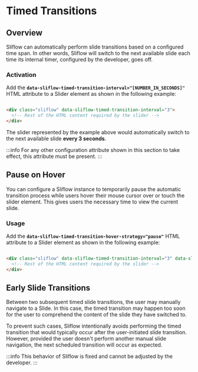 # Timed Transitions

## Overview

Sliflow can automatically perform slide transitions based on a configured time span. In other words, Sliflow will switch
to the next available slide each time its internal timer, configured by the developer, goes off.

### Activation

Add the **`data-sliflow-timed-transition-interval="[NUMBER_IN_SECONDS]"`** HTML attribute to a Slider element as shown
in the following example:

```html

<div class="sliflow" data-sliflow-timed-transition-interval="3">
  <!-- Rest of the HTML content required by the slider -->
</div>
```

The slider represented by the example above would automatically switch to the next available slide **every 3 seconds**.

:::info
For any other configuration attribute shown in this section to take effect, this attribute must be present.
:::

## Pause on Hover

You can configure a Sliflow instance to temporarily pause the automatic transition process while users hover their mouse
cursor over or touch the slider element. This gives users the necessary time to view the current slide.

### Usage

Add the **`data-sliflow-timed-transition-hover-strategy="pause"`** HTML attribute to a Slider element as shown in the
following example:

```html

<div class="sliflow" data-sliflow-timed-transition-interval="3" data-sliflow-timed-transition-hover-strategy="pause">
  <!-- Rest of the HTML content required by the slider -->
</div>
```

## Early Slide Transitions

Between two subsequent timed slide transitions, the user may manually navigate to a Slide. In this case, the timed
transition may happen too soon for the user to comprehend the content of the slide they have switched to.

To prevent such cases, Sliflow intentionally avoids performing the timed transition that would typically occur after the
user-initiated slide transition. However, provided the user doesn't perform another manual slide navigation, the next
scheduled transition will occur as expected.

:::info
This behavior of Sliflow is fixed and cannot be adjusted by the developer.
:::
